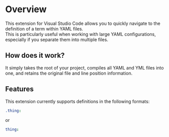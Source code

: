 # Overview

This extension for Visual Studio Code allows you to quickly navigate to the definition of a term within YAML files. <br>
This is particularly useful when working with large YAML configurations, especially if you separate them into multiple files. <br>

## How does it work?

It simply takes the root of your project, compiles all YAML and YML files into one, and retains the original file and line position information. 

## Features

This extension currently supports definitions in the following formats:

```yaml
.thing:
```
or
```yaml
thing:
```
